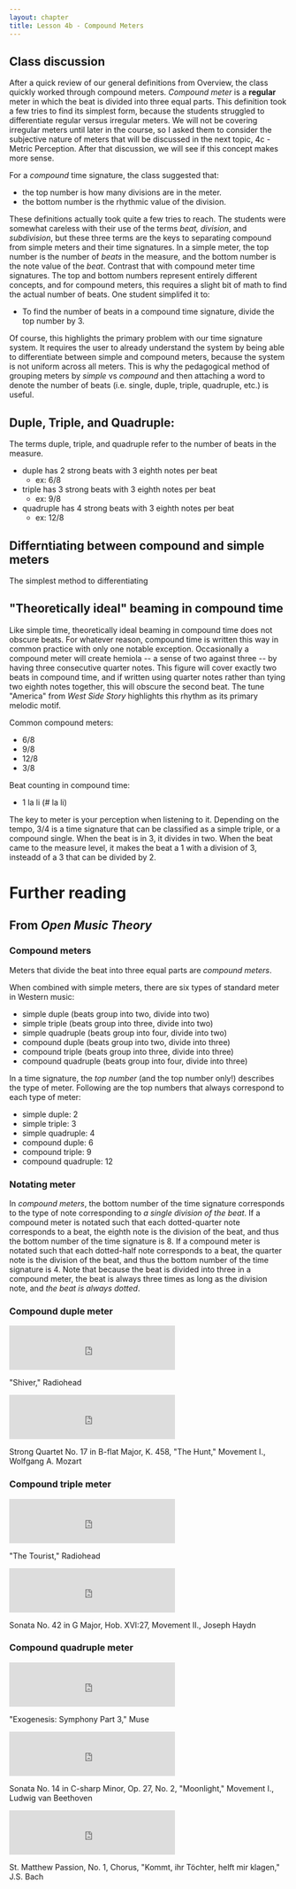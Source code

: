 ```yaml
---
layout: chapter
title: Lesson 4b - Compound Meters
---
```


## Class discussion

After a quick review of our general definitions from Overview, the class quickly worked through compound meters. *Compound meter* is a **regular** meter in which the beat is divided into three equal parts. This definition took a few tries to find its simplest form, because the students struggled to differentiate regular versus irregular meters. We will not be covering irregular meters until later in the course, so I asked them to consider the subjective nature of meters that will be discussed in the next topic, 4c - Metric Perception. After that discussion, we will see if this concept makes more sense.

For a *compound* time signature, the class suggested that:
- the top number is how many divisions are in the meter.
- the bottom number is the rhythmic value of the division.

These definitions actually took quite a few tries to reach. The students were somewhat careless with their use of the terms *beat, division*, and *subdivision*, but these three terms are the keys to separating compound from simple meters and their time signatures. In a simple meter, the top number is the number of *beats* in the measure, and the bottom number is the note value of the *beat*. Contrast that with compound meter time signatures. The top and bottom numbers represent entirely different concepts, and for compound meters, this requires a slight bit of math to find the actual number of beats. One student simplifed it to:
- To find the number of beats in a compound time signature, divide the top number by 3.

Of course, this highlights the primary problem with our time signature system. It requires the user to already understand the system by being able to differentiate between simple and compound meters, because the system is not uniform across all meters. This is why the pedagogical method of grouping meters by *simple* vs *compound* and then attaching a word to denote the number of beats (i.e. single, duple, triple, quadruple, etc.) is useful.

## Duple, Triple, and Quadruple:

The terms duple, triple, and quadruple refer to the number of beats in the measure. 
- duple has 2 strong beats with 3 eighth notes per beat
    - ex: 6/8
- triple has 3 strong beats with 3 eighth notes per beat
    - ex: 9/8
- quadruple has 4 strong beats with 3 eighth notes per beat
    - ex: 12/8
 
 ## Differntiating between compound and simple meters

 The simplest method to differentiating 

## "Theoretically ideal" beaming in compound time
Like simple time, theoretically ideal beaming in compound time does not obscure beats. For whatever reason, compound time is written this way in common practice with only one notable exception. Occasionally a compound meter will create hemiola -- a sense of two against three -- by having three consecutive quarter notes. This figure will cover exactly two beats in compound time, and if written using quarter notes rather than tying two eighth notes together, this will obscure the second beat. The tune "America" from *West Side Story* highlights this rhythm as its primary melodic motif. 

Common compound meters:
- 6/8
- 9/8
- 12/8
- 3/8

Beat counting in compound time:
- 1 la li (# la li)

The key to meter is your perception when listening to it. 
Depending on the tempo, 3/4 is a time signature that can be classified as a simple triple, or a compound single. 
When the beat is in 3, it divides in two. 
When the beat came to the measure level, it makes the beat a 1 with a division of 3, insteadd of a 3 that can be divided by 2. 




# Further reading

## From *Open Music Theory*

### Compound meters

Meters that divide the beat into three equal parts are *compound meters*. 

When combined with simple meters, there are six types of standard meter in Western music:

- simple duple (beats group into two, divide into two)
- simple triple (beats group into three, divide into two)
- simple quadruple (beats group into four, divide into two)
- compound duple (beats group into two, divide into three)
- compound triple (beats group into three, divide into three)
- compound quadruple (beats group into four, divide into three)

In a time signature, the *top number* (and the top number only!) describes the type of meter. Following are the top numbers that always correspond to each type of meter:

- simple duple: 2
- simple triple: 3
- simple quadruple: 4
- compound duple: 6
- compound triple: 9
- compound quadruple: 12

### Notating meter

In *compound meters*, the bottom number of the time signature corresponds to the type of note corresponding to *a single division of the beat*. If a compound meter is notated such that each dotted-quarter note corresponds to a beat, the eighth note is the division of the beat, and thus the bottom number of the time signature is 8. If a compound meter is notated such that each dotted-half note corresponds to a beat, the quarter note is the division of the beat, and thus the bottom number of the time signature is 4. Note that because the beat is divided into three in a compound meter, the beat is always three times as long as the division note, and *the beat is always dotted*.

### Compound duple meter

<iframe src="https://embed.spotify.com/?uri=spotify:track:0qksx8mV28lztYIZ1om8ml" width="300" height="80" frameborder="0" allowtransparency="true"></iframe><p class="caption">"Shiver," Radiohead</p>

<iframe src="https://embed.spotify.com/?uri=spotify:track:1w6C2YqIHygosg9OY6v7Wl" width="300" height="80" frameborder="0" allowtransparency="true"></iframe><p class="caption">Strong Quartet No. 17 in B-flat Major, K. 458, "The Hunt," Movement I., Wolfgang A. Mozart</p>


### Compound triple meter

<iframe src="https://embed.spotify.com/?uri=spotify:track:40J9dEDG0unV6LyYOHfMi9" width="300" height="80" frameborder="0" allowtransparency="true"></iframe><p class="caption">"The Tourist," Radiohead</p>

<iframe src="https://embed.spotify.com/?uri=spotify:track:4mu9wgDkwUSbOGvx2iQfFf" width="300" height="80" frameborder="0" allowtransparency="true"></iframe><p class="caption">Sonata No. 42 in G Major, Hob. XVI:27, Movement II., Joseph Haydn</p>


### Compound quadruple meter

<iframe src="https://embed.spotify.com/?uri=spotify:track:76ZDwA8uTyMys4LIS3pBUX" width="300" height="80" frameborder="0" allowtransparency="true"></iframe><p class="caption">"Exogenesis: Symphony Part 3," Muse</p>

<iframe src="https://embed.spotify.com/?uri=spotify:track:70TI9J2rsGIuXyFqVzOswh" width="300" height="80" frameborder="0" allowtransparency="true"></iframe><p class="caption">Sonata No. 14 in C-sharp Minor, Op. 27, No. 2, "Moonlight," Movement I., Ludwig van Beethoven</p>

<iframe src="https://embed.spotify.com/?uri=spotify:track:6M1Eo5wuTl8f5qbpLCuph0" width="300" height="80" frameborder="0" allowtransparency="true"></iframe><p class="caption">St. Matthew Passion, No. 1, Chorus, "Kommt, ihr Töchter, helft mir klagen," J.S. Bach</p>
